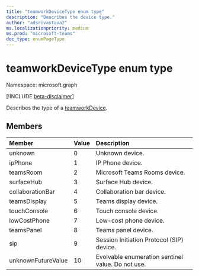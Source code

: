 ```yaml
---
title: "teamworkDeviceType enum type"
description: "Describes the device type."
author: "adsrivastava2"
ms.localizationpriority: medium
ms.prod: "microsoft-teams"
doc_type: enumPageType
---
```


# teamworkDeviceType enum type

Namespace: microsoft.graph

[!INCLUDE [beta-disclaimer](../../includes/beta-disclaimer.md)]

Describes the type of a [teamworkDevice](teamworkdevice.md).

## Members

| Member | Value| Description |
|:---------------|:--------|:----------|
|unknown|0|Unknown device.|
|ipPhone|1|IP Phone device.|
|teamsRoom|2|Microsoft Teams Rooms device.|
|surfaceHub|3|Surface Hub device.|
|collaborationBar|4|Collaboration bar device.|
|teamsDisplay|5|Teams display device.|
|touchConsole|6|Touch console device.|
|lowCostPhone|7|Low-cost phone device.|
|teamsPanel|8|Teams panel device.|
|sip|9|Session Initiation Protocol (SIP) device.|
|unknownFutureValue|10|Evolvable enumeration sentinel value. Do not use.|

